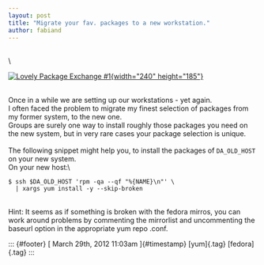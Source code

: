 ```yaml
---
layout: post
title: "Migrate your fav. packages to a new workstation."
author: fabiand
---
```




\
\

[![Lovely Package Exchange
\#1](http://farm3.staticflickr.com/2432/3851607604_274cdbd915_m.jpg){width="240"
height="185"}](http://www.flickr.com/photos/kittybabylove/3851607604/ "Lovely Package Exchange #1 von kittybabylove bei Flickr")

\
Once in a while we are setting up our workstations - yet again.\
I often faced the problem to migrate my finest selection of packages
from my former system, to the new one.\
Groups are surely one way to install roughly those packages you need on
the new system, but in very rare cases your package selection is
unique.\
\
The following snippet might help you, to install the packages of
`DA_OLD_HOST` on your new system.\
On your new host:\

    $ ssh $DA_OLD_HOST 'rpm -qa --qf "%{NAME}\n"' \
      | xargs yum install -y --skip-broken

\
Hint: It seems as if something is broken with the fedora mirros, you can
work around problems by commenting the mirrorlist and uncommenting the
baseurl option in the appropriate yum repo .conf.

::: {#footer}
[ March 29th, 2012 11:03am ]{#timestamp} [yum]{.tag} [fedora]{.tag}
:::
